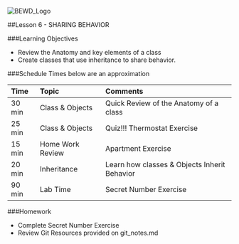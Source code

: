 ![BEWD_Logo](../assets/BEWD_Logo.png)

##Lesson 6 - SHARING BEHAVIOR


###Learning Objectives


* Review the Anatomy and key elements of a class
* Create classes that use inheritance to share behavior.


###Schedule
Times below are an approximation


| Time        | Topic| Comments |
|:-------------|:-------------------|:-------------------|
| 30 min | Class & Objects | Quick Review of the Anatomy of a class|
| 25 min | Class & Objects | Quiz!!! Thermostat Exercise |
| 15 min | Home Work Review | Apartment Exercise |
| 20 min | Inheritance | Learn how classes & Objects Inherit Behavior |
| 90 min | Lab Time | Secret Number Exercise |


###Homework

- Complete Secret Number Exercise
- Review Git Resources provided on git_notes.md 
